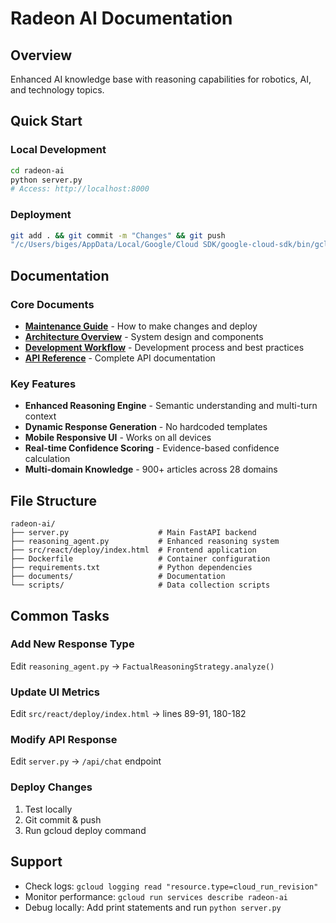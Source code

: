 # Radeon AI Documentation

## Overview
Enhanced AI knowledge base with reasoning capabilities for robotics, AI, and technology topics.

## Quick Start

### Local Development
```bash
cd radeon-ai
python server.py
# Access: http://localhost:8000
```

### Deployment
```bash
git add . && git commit -m "Changes" && git push
"/c/Users/biges/AppData/Local/Google/Cloud SDK/google-cloud-sdk/bin/gcloud.cmd" run deploy radeon-ai --source . --platform managed --region us-central1 --allow-unauthenticated --port 8000 --memory 1Gi --cpu 1 --timeout 300 --max-instances 10
```

## Documentation

### Core Documents
- **[Maintenance Guide](maintenance_guide.md)** - How to make changes and deploy
- **[Architecture Overview](architecture_overview.md)** - System design and components
- **[Development Workflow](development_workflow.md)** - Development process and best practices
- **[API Reference](api_reference.md)** - Complete API documentation

### Key Features
- **Enhanced Reasoning Engine** - Semantic understanding and multi-turn context
- **Dynamic Response Generation** - No hardcoded templates
- **Mobile Responsive UI** - Works on all devices
- **Real-time Confidence Scoring** - Evidence-based confidence calculation
- **Multi-domain Knowledge** - 900+ articles across 28 domains

## File Structure
```
radeon-ai/
├── server.py                    # Main FastAPI backend
├── reasoning_agent.py           # Enhanced reasoning system
├── src/react/deploy/index.html  # Frontend application
├── Dockerfile                   # Container configuration
├── requirements.txt             # Python dependencies
├── documents/                   # Documentation
└── scripts/                     # Data collection scripts
```

## Common Tasks

### Add New Response Type
Edit `reasoning_agent.py` → `FactualReasoningStrategy.analyze()`

### Update UI Metrics
Edit `src/react/deploy/index.html` → lines 89-91, 180-182

### Modify API Response
Edit `server.py` → `/api/chat` endpoint

### Deploy Changes
1. Test locally
2. Git commit & push
3. Run gcloud deploy command

## Support
- Check logs: `gcloud logging read "resource.type=cloud_run_revision"`
- Monitor performance: `gcloud run services describe radeon-ai`
- Debug locally: Add print statements and run `python server.py`